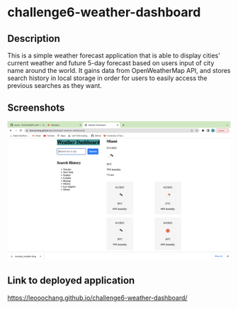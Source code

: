 # challenge6-weather-dashboard

## Description

This is a simple weather forecast application that is able to display cities' current weather and future 5-day forecast based on users input of city name around the world. It gains data from OpenWeatherMap API, and stores search history in local storage in order for users to easily access the previous searches as they want.

## Screenshots

![Screenshot](https://github.com/LEOoOChang/challenge6-weather-dashboard/blob/main/assets/Screenshot%202023-05-31%20at%206.12.04%20PM.png)

## Link to deployed application

https://leooochang.github.io/challenge6-weather-dashboard/